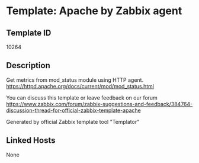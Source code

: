 # Template: Apache by Zabbix agent

## Template ID
10264

## Description
Get metrics from mod_status module using HTTP agent.
https://httpd.apache.org/docs/current/mod/mod_status.html

You can discuss this template or leave feedback on our forum https://www.zabbix.com/forum/zabbix-suggestions-and-feedback/384764-discussion-thread-for-official-zabbix-template-apache

Generated by official Zabbix template tool "Templator"

## Linked Hosts
None

